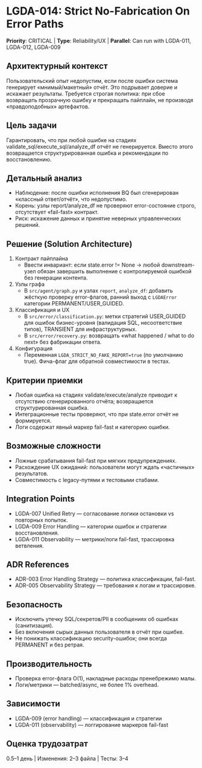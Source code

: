 # LGDA-014: Strict No-Fabrication On Error Paths

**Priority**: CRITICAL | **Type**: Reliability/UX | **Parallel**: Can run with LGDA-011, LGDA-012, LGDA-009

## Архитектурный контекст
Пользовательский опыт недопустим, если после ошибки система генерирует «мнимый/макетный» отчёт. Это подрывает доверие и искажает результаты. Требуется строгая политика: при сбое возвращать прозрачную ошибку и прекращать пайплайн, не производя «правдоподобных» артефактов.

## Цель задачи
Гарантировать, что при любой ошибке на стадиях validate_sql/execute_sql/analyze_df отчёт не генерируется. Вместо этого возвращается структурированная ошибка и рекомендации по восстановлению.

## Детальный анализ
- Наблюдение: после ошибки исполнения BQ был сгенерирован «классный ответ/отчёт», что недопустимо.
- Корень: узлы report/analyze_df не проверяют error-состояние строго, отсутствует «fail-fast» контракт.
- Риск: искажение данных и принятие неверных управленческих решений.

## Решение (Solution Architecture)
1. Контракт пайплайна
   - Ввести инвариант: если state.error != None → любой downstream-узел обязан завершить выполнение с контролируемой ошибкой без генерации контента.
2. Узлы графа
   - В `src/agent/graph.py` и узлах `report`, `analyze_df`: добавить жёсткую проверку error-флагов, ранний выход с `LGDAError` категории PERMANENT/USER_GUIDED.
3. Классификация и UX
   - В `src/error/classification.py`: метки стратегий USER_GUIDED для ошибок бизнес-уровня (валидация SQL, несоответствие типов), TRANSIENT для инфраструктурных.
   - В `src/error/recovery.py`: возвращать «what happened / what to do next» без фабрикации ответа.
4. Конфигурация
   - Переменная `LGDA_STRICT_NO_FAKE_REPORT=true` (по умолчанию true). Фича-флаг для обратной совместимости в тестах.

## Критерии приемки
- Любая ошибка на стадиях validate/execute/analyze приводит к отсутствию сгенерированного отчёта; возвращается структурированная ошибка.
- Интеграционные тесты проверяют, что при state.error отчёт не формируется.
- Логи содержат явный маркер fail-fast и категорию ошибки.

## Возможные сложности
- Ложные срабатывания fail-fast при мягких предупреждениях.
- Расхождение UX ожиданий: пользователи могут ждать «частичных» результатов.
- Совместимость с legacy-путями и тестовыми стабами.

## Integration Points
- LGDA-007 Unified Retry — согласование логики остановки vs повторных попыток.
- LGDA-009 Error Handling — категории ошибок и стратегии восстановления.
- LGDA-011 Observability — метрики/логи fail-fast, трассировка ветвления.

## ADR References
- ADR-003 Error Handling Strategy — политика классификации, fail-fast.
- ADR-005 Observability Strategy — требования к логам и трассировке.

## Безопасность
- Исключить утечку SQL/секретов/PII в сообщениях об ошибках (санитизация).
- Без включения сырых данных пользователя в отчёт при ошибке.
- Не понижать классификацию security-ошибок; они всегда PERMANENT и без ретрая.

## Производительность
- Проверка error-флага O(1), накладные расходы пренебрежимо малы.
- Логи/метрики — batched/async, не более 1% overhead.

## Зависимости
- LGDA-009 (error handling) — классификация и стратегии
- LGDA-011 (observability) — логгирование маркеров fail-fast

## Оценка трудозатрат
0.5–1 день | Изменения: 2–3 файла | Тесты: 3–4
